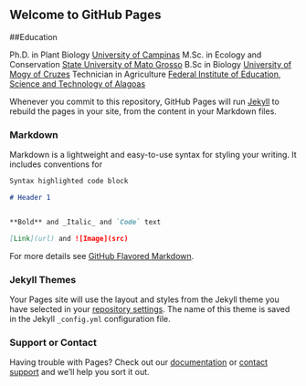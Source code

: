 ## Welcome to GitHub Pages

##Education

Ph.D. in Plant Biology [University of Campinas](https://www.ib.unicamp.br/en)
M.Sc. in Ecology and Conservation [State University of Mato Grosso](http://nx.unemat.br/)
B.Sc in Biology [University of Mogy of Cruzes](http://www.umc.br/nucleos-pesquisa/sistematica/pessoas.php)
Technician in Agriculture [Federal Institute of Education, Science and Technology of Alagoas](https://www2.ifal.edu.br/)

Whenever you commit to this repository, GitHub Pages will run [Jekyll](https://jekyllrb.com/) to rebuild the pages in your site, from the content in your Markdown files.

### Markdown

Markdown is a lightweight and easy-to-use syntax for styling your writing. It includes conventions for

```markdown
Syntax highlighted code block

# Header 1


**Bold** and _Italic_ and `Code` text

[Link](url) and ![Image](src)
```

For more details see [GitHub Flavored Markdown](https://guides.github.com/features/mastering-markdown/).

### Jekyll Themes

Your Pages site will use the layout and styles from the Jekyll theme you have selected in your [repository settings](https://github.com/evertonmaciel/Production/settings/pages). The name of this theme is saved in the Jekyll `_config.yml` configuration file.

### Support or Contact

Having trouble with Pages? Check out our [documentation](https://docs.github.com/categories/github-pages-basics/) or [contact support](https://support.github.com/contact) and we’ll help you sort it out.
